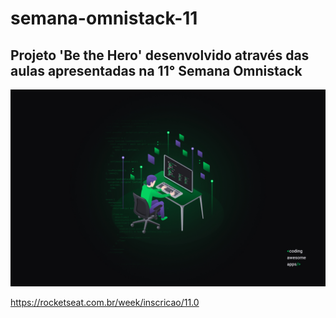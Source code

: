# semana-omnistack-11

## Projeto 'Be the Hero' desenvolvido através das aulas apresentadas na 11° Semana Omnistack

![wallpaper](wallpaper.jpg)

https://rocketseat.com.br/week/inscricao/11.0
